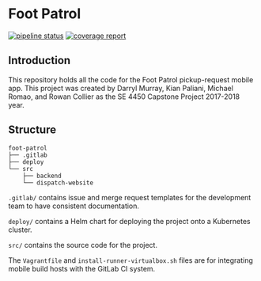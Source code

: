 # Foot Patrol

[![pipeline status](https://incode.ca/capstone/foot-patrol/badges/develop/pipeline.svg)](https://incode.ca/capstone/foot-patrol/commits/develop)
[![coverage report](https://incode.ca/capstone/foot-patrol/badges/develop/coverage.svg)](https://incode.ca/capstone/foot-patrol/commits/develop)

## Introduction

This repository holds all the code for the Foot Patrol pickup-request mobile app.
This project was created by Darryl Murray, Kian Paliani, Michael Romao, and Rowan Collier
as the SE 4450 Capstone Project 2017-2018 year.

## Structure

```
foot-patrol
├── .gitlab
├── deploy
└── src
    ├── backend
    └── dispatch-website

```

`.gitlab/` contains issue and merge request templates for the development team to have consistent documentation.

`deploy/` contains a Helm chart for deploying the project onto a Kubernetes cluster.

`src/` contains the source code for the project.


The `Vagrantfile` and `install-runner-virtualbox.sh` files are for integrating
mobile build hosts with the GitLab CI system.
